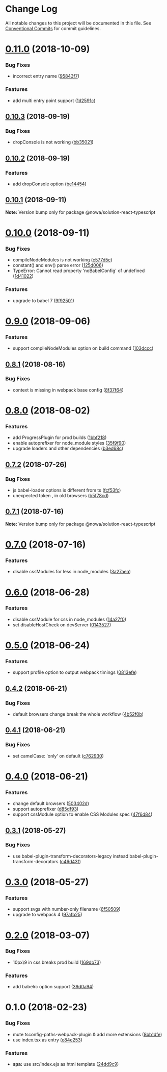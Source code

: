 # Change Log

All notable changes to this project will be documented in this file.
See [Conventional Commits](https://conventionalcommits.org) for commit guidelines.

<a name="0.11.0"></a>
# [0.11.0](https://github.com/nowa-webpack/solutions/compare/@nowa/solution-react-typescript@0.10.3...@nowa/solution-react-typescript@0.11.0) (2018-10-09)


### Bug Fixes

* incorrect entry name ([95843f7](https://github.com/nowa-webpack/solutions/commit/95843f7))


### Features

* add multi entry point support ([1d2591c](https://github.com/nowa-webpack/solutions/commit/1d2591c))





<a name="0.10.3"></a>
## [0.10.3](https://github.com/nowa-webpack/solutions/compare/@nowa/solution-react-typescript@0.10.2...@nowa/solution-react-typescript@0.10.3) (2018-09-19)


### Bug Fixes

* dropConsole is not working ([bb35021](https://github.com/nowa-webpack/solutions/commit/bb35021))





<a name="0.10.2"></a>
## [0.10.2](https://github.com/nowa-webpack/solutions/compare/@nowa/solution-react-typescript@0.10.1...@nowa/solution-react-typescript@0.10.2) (2018-09-19)


### Features

* add dropConsole option ([be14454](https://github.com/nowa-webpack/solutions/commit/be14454))





<a name="0.10.1"></a>
## [0.10.1](https://github.com/nowa-webpack/solutions/compare/@nowa/solution-react-typescript@0.10.0...@nowa/solution-react-typescript@0.10.1) (2018-09-11)

**Note:** Version bump only for package @nowa/solution-react-typescript





<a name="0.10.0"></a>
# [0.10.0](https://github.com/nowa-webpack/solutions/compare/@nowa/solution-react-typescript@0.9.0...@nowa/solution-react-typescript@0.10.0) (2018-09-11)


### Bug Fixes

* compileNodeModules is not working ([c577d5c](https://github.com/nowa-webpack/solutions/commit/c577d5c))
* constant() and env() parse error ([125d006](https://github.com/nowa-webpack/solutions/commit/125d006))
* TypeError: Cannot read property 'noBabelConfig' of undefined ([1d41022](https://github.com/nowa-webpack/solutions/commit/1d41022))


### Features

* upgrade to babel 7 ([9f92501](https://github.com/nowa-webpack/solutions/commit/9f92501))





<a name="0.9.0"></a>
# [0.9.0](https://github.com/nowa-webpack/solutions/compare/@nowa/solution-react-typescript@0.8.1...@nowa/solution-react-typescript@0.9.0) (2018-09-06)


### Features

* support compileNodeModules option on build command ([103dccc](https://github.com/nowa-webpack/solutions/commit/103dccc))





<a name="0.8.1"></a>
## [0.8.1](https://github.com/nowa-webpack/solutions/compare/@nowa/solution-react-typescript@0.8.0...@nowa/solution-react-typescript@0.8.1) (2018-08-16)


### Bug Fixes

* context is missing in webpack base config ([8f37f64](https://github.com/nowa-webpack/solutions/commit/8f37f64))





<a name="0.8.0"></a>
# [0.8.0](https://github.com/nowa-webpack/solutions/compare/@nowa/solution-react-typescript@0.7.2...@nowa/solution-react-typescript@0.8.0) (2018-08-02)


### Features

* add ProgressPlugin for prod builds ([1bbf218](https://github.com/nowa-webpack/solutions/commit/1bbf218))
* enable autoprefixer for node_module styles ([35f9f90](https://github.com/nowa-webpack/solutions/commit/35f9f90))
* upgrade loaders and other dependencies ([b3ed68c](https://github.com/nowa-webpack/solutions/commit/b3ed68c))





<a name="0.7.2"></a>
## [0.7.2](https://github.com/nowa-webpack/solutions/compare/@nowa/solution-react-typescript@0.7.1...@nowa/solution-react-typescript@0.7.2) (2018-07-26)


### Bug Fixes

* js babel-loader options is different from ts ([fcf53fc](https://github.com/nowa-webpack/solutions/commit/fcf53fc))
* unexpected token , in old browsers ([b5f78cd](https://github.com/nowa-webpack/solutions/commit/b5f78cd))




<a name="0.7.1"></a>
## [0.7.1](https://github.com/nowa-webpack/solutions/compare/@nowa/solution-react-typescript@0.7.0...@nowa/solution-react-typescript@0.7.1) (2018-07-16)




**Note:** Version bump only for package @nowa/solution-react-typescript

<a name="0.7.0"></a>
# [0.7.0](https://github.com/nowa-webpack/solutions/compare/@nowa/solution-react-typescript@0.6.0...@nowa/solution-react-typescript@0.7.0) (2018-07-16)


### Features

* disable cssModules for less in node_modules ([3a27aea](https://github.com/nowa-webpack/solutions/commit/3a27aea))




<a name="0.6.0"></a>
# [0.6.0](https://github.com/nowa-webpack/solutions/compare/@nowa/solution-react-typescript@0.5.0...@nowa/solution-react-typescript@0.6.0) (2018-06-28)


### Features

* disable cssModule for css in node_modules ([14a27f0](https://github.com/nowa-webpack/solutions/commit/14a27f0))
* set disableHostCheck on devServer ([0143527](https://github.com/nowa-webpack/solutions/commit/0143527))




<a name="0.5.0"></a>
# [0.5.0](https://github.com/nowa-webpack/solutions/compare/@nowa/solution-react-typescript@0.4.2...@nowa/solution-react-typescript@0.5.0) (2018-06-24)


### Features

* support profile option to output webpack timings ([0813efe](https://github.com/nowa-webpack/solutions/commit/0813efe))




<a name="0.4.2"></a>
## [0.4.2](https://github.com/nowa-webpack/solutions/compare/@nowa/solution-react-typescript@0.4.1...@nowa/solution-react-typescript@0.4.2) (2018-06-21)


### Bug Fixes

* default browsers change break the whole workflow ([4b52f0b](https://github.com/nowa-webpack/solutions/commit/4b52f0b))




<a name="0.4.1"></a>
## [0.4.1](https://github.com/nowa-webpack/solutions/compare/@nowa/solution-react-typescript@0.4.0...@nowa/solution-react-typescript@0.4.1) (2018-06-21)


### Bug Fixes

* set camelCase: 'only' on default ([c762930](https://github.com/nowa-webpack/solutions/commit/c762930))




<a name="0.4.0"></a>
# [0.4.0](https://github.com/nowa-webpack/solutions/compare/@nowa/solution-react-typescript@0.3.1...@nowa/solution-react-typescript@0.4.0) (2018-06-21)


### Features

* change default browsers ([503402d](https://github.com/nowa-webpack/solutions/commit/503402d))
* support autoprefixer ([d85df93](https://github.com/nowa-webpack/solutions/commit/d85df93))
* support cssModule option to enable CSS Modules spec ([47f6d84](https://github.com/nowa-webpack/solutions/commit/47f6d84))




<a name="0.3.1"></a>
## [0.3.1](https://github.com/nowa-webpack/solutions/compare/@nowa/solution-react-typescript@0.3.0...@nowa/solution-react-typescript@0.3.1) (2018-05-27)


### Bug Fixes

* use babel-plugin-transform-decorators-legacy instead babel-plugin-transform-decorators ([c46d43f](https://github.com/nowa-webpack/solutions/commit/c46d43f))




<a name="0.3.0"></a>
# [0.3.0](https://github.com/nowa-webpack/solutions/compare/@nowa/solution-react-typescript@0.2.0...@nowa/solution-react-typescript@0.3.0) (2018-05-27)


### Features

* support svgs with number-only filename ([6f50509](https://github.com/nowa-webpack/solutions/commit/6f50509))
* upgrade to webpack 4 ([97afb25](https://github.com/nowa-webpack/solutions/commit/97afb25))




<a name="0.2.0"></a>
# [0.2.0](https://github.com/nowa-webpack/solutions/compare/@nowa/solution-react-typescript@0.1.0...@nowa/solution-react-typescript@0.2.0) (2018-03-07)


### Bug Fixes

* 10px\9 in css breaks prod build ([169db73](https://github.com/nowa-webpack/solutions/commit/169db73))


### Features

* add babelrc option support ([39d0a94](https://github.com/nowa-webpack/solutions/commit/39d0a94))




<a name="0.1.0"></a>
# 0.1.0 (2018-02-23)


### Bug Fixes

* mute tsconfig-paths-webpack-plugin & add more extensions ([8bb1dfe](https://github.com/nowa-webpack/solutions/commit/8bb1dfe))
* use index.tsx as entry ([e84e253](https://github.com/nowa-webpack/solutions/commit/e84e253))


### Features

* **spa:** use src/index.ejs as html template ([24dd9c9](https://github.com/nowa-webpack/solutions/commit/24dd9c9))
